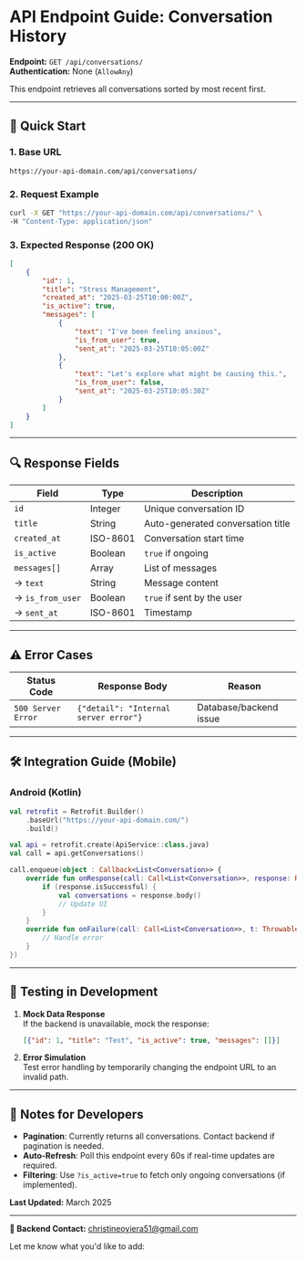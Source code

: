 # **API Endpoint Guide: Conversation History**  
**Endpoint:** `GET /api/conversations/`  
**Authentication:** None (`AllowAny`)  

This endpoint retrieves all conversations sorted by most recent first.  

---

## **📌 Quick Start**
### **1. Base URL**  
```
https://your-api-domain.com/api/conversations/
```

### **2. Request Example**
```bash
curl -X GET "https://your-api-domain.com/api/conversations/" \
-H "Content-Type: application/json"
```

### **3. Expected Response (200 OK)**
```json
[
    {
        "id": 1,
        "title": "Stress Management",
        "created_at": "2025-03-25T10:00:00Z",
        "is_active": true,
        "messages": [
            {
                "text": "I've been feeling anxious",
                "is_from_user": true,
                "sent_at": "2025-03-25T10:05:00Z"
            },
            {
                "text": "Let's explore what might be causing this.",
                "is_from_user": false,
                "sent_at": "2025-03-25T10:05:30Z"
            }
        ]
    }
]
```

---

## **🔍 Response Fields**
| Field | Type | Description |
|-------|------|-------------|
| `id` | Integer | Unique conversation ID |
| `title` | String | Auto-generated conversation title |
| `created_at` | ISO-8601 | Conversation start time |
| `is_active` | Boolean | `true` if ongoing |
| `messages[]` | Array | List of messages |
| → `text` | String | Message content |
| → `is_from_user` | Boolean | `true` if sent by the user |
| → `sent_at` | ISO-8601 | Timestamp |

---

## **⚠️ Error Cases**
| Status Code | Response Body | Reason |
|------------|---------------|--------|
| `500 Server Error` | `{"detail": "Internal server error"}` | Database/backend issue |

---

## **🛠️ Integration Guide (Mobile)**
### **Android (Kotlin)**
```kotlin
val retrofit = Retrofit.Builder()
    .baseUrl("https://your-api-domain.com/")
    .build()

val api = retrofit.create(ApiService::class.java)
val call = api.getConversations()

call.enqueue(object : Callback<List<Conversation>> {
    override fun onResponse(call: Call<List<Conversation>>, response: Response<List<Conversation>>) {
        if (response.isSuccessful) {
            val conversations = response.body()
            // Update UI
        }
    }
    override fun onFailure(call: Call<List<Conversation>>, t: Throwable) {
        // Handle error
    }
})
```

---

## **🧪 Testing in Development**
1. **Mock Data Response**  
   If the backend is unavailable, mock the response:
   ```json
   [{"id": 1, "title": "Test", "is_active": true, "messages": []}]
   ```

2. **Error Simulation**  
   Test error handling by temporarily changing the endpoint URL to an invalid path.

---

## **📝 Notes for Developers**
- **Pagination**: Currently returns all conversations. Contact backend if pagination is needed.
- **Auto-Refresh**: Poll this endpoint every 60s if real-time updates are required.
- **Filtering**: Use `?is_active=true` to fetch only ongoing conversations (if implemented).

**Last Updated:** March 2025  

---

**🔗 Backend Contact:** [christineoyiera51@gmail.com](mailto:your-email@domain.com)  

Let me know what you'd like to add:
